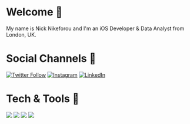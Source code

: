 # Welcome 👋

My name is Nick Nikeforou and I'm an iOS Developer & Data Analyst from London, UK. 

# Social Channels 🤝

[![Twitter Follow](https://img.shields.io/twitter/follow/CodeByNick?label=%40CodeByNick&style=social)](https://www.twitter.com/codebynick)
[![Instagram](https://img.shields.io/badge/Instagram-%40CodeByNick-red)](https://www.instagram.com/codebynick)
[![LinkedIn](https://img.shields.io/badge/LinkedIn-N.Nikeforou-blue)](https://www.linkedin.com/in/nnikeforou)

# Tech & Tools 📱

![](https://img.shields.io/badge/-Swift-informational?style=plastic&logo=Apple&logoColor=white&color=2bbc8a)
![](https://img.shields.io/badge/-Tableau-informational?style=plastic&logo=Tableau&logoColor=white&color=FFA500)
![](https://img.shields.io/badge/-SQL-informational?style=plastic&logo=SQLite&logoColor=white&color=FFA500)
![](https://img.shields.io/badge/-Excel-informational?style=plastic&logo=Microsoft&logoColor=white&color=FFA500)
